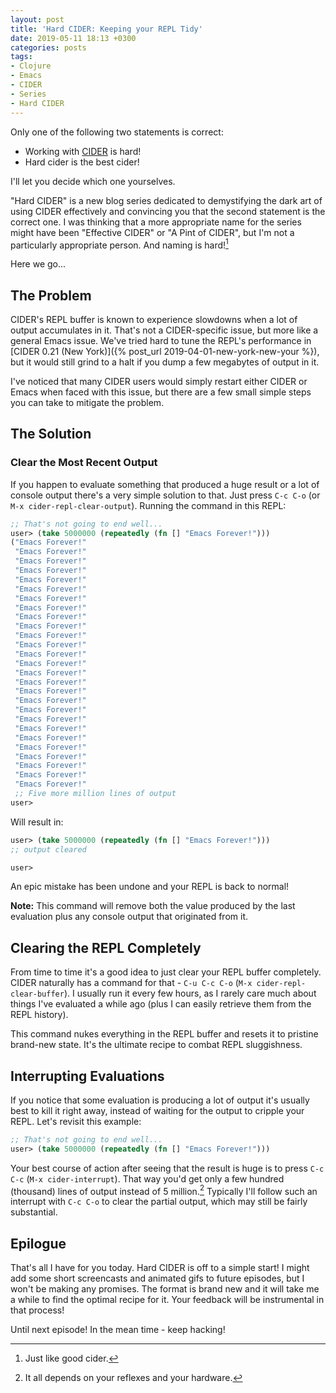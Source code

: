 ```yaml
---
layout: post
title: 'Hard CIDER: Keeping your REPL Tidy'
date: 2019-05-11 18:13 +0300
categories: posts
tags:
- Clojure
- Emacs
- CIDER
- Series
- Hard CIDER
---
```


Only one of the following two statements is correct:

* Working with [CIDER](https://docs.cider.mx) is hard!
* Hard cider is the best cider!

I'll let you decide which one yourselves.

"Hard CIDER" is a new blog series dedicated to demystifying the dark
art of using CIDER effectively and convincing you that the second
statement is the correct one. I was thinking that a more appropriate
name for the series might have been "Effective CIDER" or "A Pint of
CIDER", but I'm not a particularly appropriate person. And naming is
hard![^1]

Here we go...

## The Problem

CIDER's REPL buffer is known to experience slowdowns when a lot of
output accumulates in it.  That's not a CIDER-specific issue, but more
like a general Emacs issue. We've tried hard to tune the REPL's
performance in [CIDER 0.21 (New York)]({% post_url
2019-04-01-new-york-new-your %}), but it would still grind to a halt if
you dump a few megabytes of output in it.

I've noticed that many CIDER users would simply restart either CIDER or Emacs when faced with this issue, but there
are a few small simple steps you can take to mitigate the problem.

## The Solution

### Clear the Most Recent Output

If you happen to evaluate something that produced a huge result or a lot of console output there's a very simple solution to that.
Just press `C-c C-o` (or `M-x cider-repl-clear-output`). Running the command in this REPL:

``` clojure
;; That's not going to end well...
user> (take 5000000 (repeatedly (fn [] "Emacs Forever!")))
("Emacs Forever!"
 "Emacs Forever!"
 "Emacs Forever!"
 "Emacs Forever!"
 "Emacs Forever!"
 "Emacs Forever!"
 "Emacs Forever!"
 "Emacs Forever!"
 "Emacs Forever!"
 "Emacs Forever!"
 "Emacs Forever!"
 "Emacs Forever!"
 "Emacs Forever!"
 "Emacs Forever!"
 "Emacs Forever!"
 "Emacs Forever!"
 "Emacs Forever!"
 "Emacs Forever!"
 "Emacs Forever!"
 "Emacs Forever!"
 "Emacs Forever!"
 "Emacs Forever!"
 "Emacs Forever!"
 "Emacs Forever!"
 "Emacs Forever!"
 "Emacs Forever!"
 "Emacs Forever!"
 ;; Five more million lines of output
user>
```

Will result in:

``` clojure
user> (take 5000000 (repeatedly (fn [] "Emacs Forever!")))
;; output cleared

user>
```

An epic mistake has been undone and your REPL is back to normal!

**Note:** This command will remove both the value produced by the last evaluation plus any console output that originated from it.

## Clearing the REPL Completely

From time to time it's a good idea to just clear your REPL buffer completely. CIDER naturally has a command for that - `C-u C-c C-o` (`M-x cider-repl-clear-buffer`).
I usually run it every few hours, as I rarely care much about things I've evaluated a while ago (plus I can easily retrieve them from the REPL history).

This command nukes everything in the REPL buffer and resets it to pristine brand-new state. It's the ultimate recipe to combat REPL sluggishness.

## Interrupting Evaluations

If you notice that some evaluation is producing a lot of output it's usually best to kill it right away, instead of waiting for the output to
cripple your REPL. Let's revisit this example:

``` clojure
;; That's not going to end well...
user> (take 5000000 (repeatedly (fn [] "Emacs Forever!")))
```

Your best course of action after seeing that the result is huge is to press `C-c C-c` (`M-x cider-interrupt`).
That way you'd get only a few hundred (thousand) lines of output instead of 5 million.[^2]
Typically I'll follow such an interrupt with `C-c C-o` to clear the partial output, which may still be fairly substantial.

## Epilogue

That's all I have for you today. Hard CIDER is off to a simple start!
I might add some short screencasts and animated gifs to future episodes, but I won't be making
any promises. The format is brand new and it will take me a while to find the optimal recipe for it.
Your feedback will be instrumental in that process!

Until next episode! In the mean time - keep hacking!

[^1]: Just like good cider.
[^2]: It all depends on your reflexes and your hardware.
